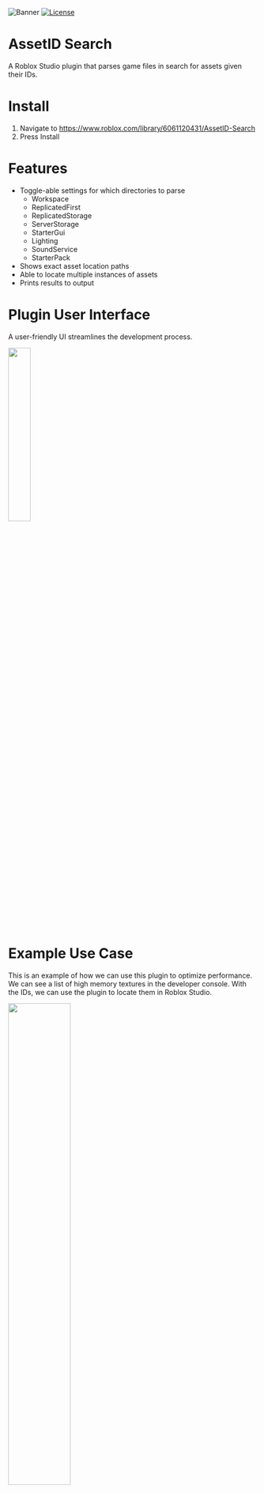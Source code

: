 ![Banner](https://cdn.discordapp.com/attachments/596521261874675723/811320565352497152/AssetSearchBanner.jpg)
[![License](https://img.shields.io/badge/License-MIT-brightgreen.svg)](LICENSE)

# AssetID Search

A Roblox Studio plugin that parses game files in search for assets given their IDs.

# Install
1. Navigate to https://www.roblox.com/library/6061120431/AssetID-Search
2. Press Install

# Features
- Toggle-able settings for which directories to parse
  - Workspace
  - ReplicatedFirst
  - ReplicatedStorage
  - ServerStorage
  - StarterGui
  - Lighting
  - SoundService
  - StarterPack
- Shows exact asset location paths
- Able to locate multiple instances of assets
- Prints results to output

# Plugin User Interface

A user-friendly UI streamlines the development process.

<img src="https://doy2mn9upadnk.cloudfront.net/uploads/default/original/4X/d/7/a/d7aafc6f7a87583eb7f1a858a3241f5026fe8a98.png" width="30%" height="30%">

# Example Use Case
This is an example of how we can use this plugin to optimize performance. We can see a list of high memory textures in the developer console. With the IDs, we can use the plugin to locate them in Roblox Studio.

<img src="https://doy2mn9upadnk.cloudfront.net/uploads/default/original/4X/9/5/0/95007504711dcf17eb0556a8dd8500e3e35dc358.jpeg" width="50%" height="50%">

The plugin then prints asset paths to output.

<img src="https://doy2mn9upadnk.cloudfront.net/uploads/default/original/4X/4/5/2/4521f55846cb0d6f2b667df0f95d4767168735da.png" width="50%" height="50%">
